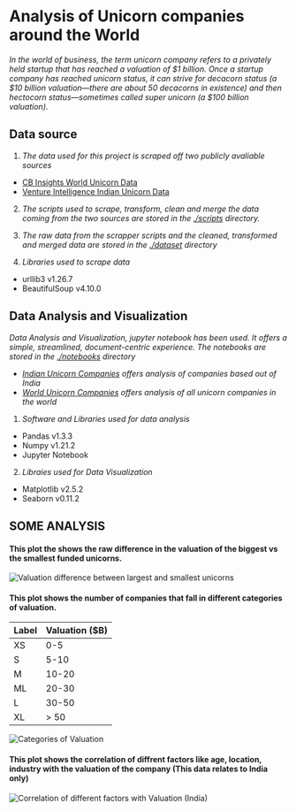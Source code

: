 # Analysis of Unicorn companies around the World

*In the world of business, the term unicorn company refers to a privately held startup that has reached a valuation of $1 billion. Once a startup company has reached unicorn status, it can strive for decacorn status (a $10 billion valuation—there are about 50 decacorns in existence) and then hectocorn status—sometimes called super unicorn (a $100 billion valuation).*

## Data source

1. *The data used for this project is scraped off two publicly avaliable sources*
- [CB Insights World Unicorn Data](https://www.cbinsights.com/research-unicorn-companies)
- [Venture Intelligence Indian Unicorn Data](https://www.ventureintelligence.com/Indian-Unicorn-Tracker.php)

2. *The scripts used to scrape, transform, clean and merge the data coming from the two sources are stored in the [./scripts](https://github.com/amitdas022/Unicorns/tree/Data_Integration/scripts) directory.*

3. *The raw data from the scrapper scripts and the cleaned, transformed and merged data are stored in the [./dataset](https://github.com/amitdas022/Unicorns/tree/Data_Integration/dataset) directory*

4. *Libraries used to scrape data*
- urllib3 v1.26.7
- BeautifulSoup v4.10.0

## Data Analysis and Visualization

*Data Analysis and Visualization, jupyter notebook has been used. It offers a simple, streamlined, document-centric experience. The notebooks are stored in the [./notebooks](https://github.com/amitdas022/Unicorns/tree/master/notebooks) directory*
- *[Indian Unicorn Companies](https://github.com/amitdas022/Unicorns/blob/Data_Integration/notebooks/indian_unicorns.ipynb) offers analysis of companies based out of India*
- *[World Unicorn Companies](https://github.com/amitdas022/Unicorns/blob/Data_Integration/notebooks/visual.ipynb) offers analysis of all unicorn companies in the world*

1. *Software and Libraries used for data analysis*
- Pandas v1.3.3
- Numpy v1.21.2
- Jupyter Notebook

2. *Libraies used for Data Visualization*
- Matplotlib v2.5.2
- Seaborn v0.11.2

## SOME ANALYSIS

#### This plot the shows the raw difference in the valuation of the biggest vs the smallest funded unicorns.
![Valuation difference between largest and smallest unicorns](https://github.com/amitdas022/Unicorns/blob/master/world_size.png?raw=true)

#### This plot shows the number of companies that fall in different categories of valuation.
| Label | Valuation ($B) |
|-------|----------------|
| XS    | 0-5            |
| S     | 5-10           |
| M     | 10-20          |
| ML    | 20-30          |
| L     | 30-50          |
| XL    | > 50           |
![Categories of Valuation](https://github.com/amitdas022/Unicorns/blob/master/categories_of_companies.png?raw=true)

#### This plot shows the correlation of diffrent factors like age, location, industry with the valuation of the company (This data relates to India only)
![Correlation of different factors with Valuation (India)](https://github.com/amitdas022/Unicorns/blob/master/categories_of_companies.png?raw=true)